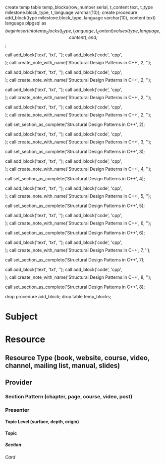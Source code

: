 create temp table temp_blocks(row_number serial, t_content text, t_type milestone.block_type, t_language varchar(10));
create procedure add_block(type milestone.block_type, language varchar(10), content text) language plpgsql as $$ begin insert into temp_blocks (t_type, t_language, t_content) values (type, language, content); end; $$;

call add_block('text', 'txt', '');
call add_block('code', 'cpp', $$$$);
call create_note_with_name('Structural Design Patterns in C++', 2, '');

call add_block('text', 'txt', '');
call add_block('code', 'cpp', $$$$);
call create_note_with_name('Structural Design Patterns in C++', 2, '');

call add_block('text', 'txt', '');
call add_block('code', 'cpp', $$$$);
call create_note_with_name('Structural Design Patterns in C++', 2, '');

call add_block('text', 'txt', '');
call add_block('code', 'cpp', $$$$);
call create_note_with_name('Structural Design Patterns in C++', 2, '');

call set_section_as_complete('Structural Design Patterns in C++', 2);

call add_block('text', 'txt', '');
call add_block('code', 'cpp', $$$$);
call create_note_with_name('Structural Design Patterns in C++', 3, '');

call set_section_as_complete('Structural Design Patterns in C++', 3);

call add_block('text', 'txt', '');
call add_block('code', 'cpp', $$$$);
call create_note_with_name('Structural Design Patterns in C++', 4, '');

call set_section_as_complete('Structural Design Patterns in C++', 4);

call add_block('text', 'txt', '');
call add_block('code', 'cpp', $$$$);
call create_note_with_name('Structural Design Patterns in C++', 5, '');

call set_section_as_complete('Structural Design Patterns in C++', 5);

call add_block('text', 'txt', '');
call add_block('code', 'cpp', $$$$);
call create_note_with_name('Structural Design Patterns in C++', 6, '');

call set_section_as_complete('Structural Design Patterns in C++', 6);

call add_block('text', 'txt', '');
call add_block('code', 'cpp', $$$$);
call create_note_with_name('Structural Design Patterns in C++', 7, '');

call set_section_as_complete('Structural Design Patterns in C++', 7);

call add_block('text', 'txt', '');
call add_block('code', 'cpp', $$$$);
call create_note_with_name('Structural Design Patterns in C++', 8, '');

call set_section_as_complete('Structural Design Patterns in C++', 8);

drop procedure add_block;
drop table temp_blocks;
# Subject
# Resource
## Resource Type (book, website, course, video, channel, mailing list, manual, slides)
## Provider
### Section Pattern (chapter, page, course, video, post)
### Presenter

#### Topic Level (surface, depth, origin)
#### Topic

##### Section

###### Card

